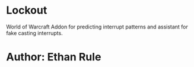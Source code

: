 # Lockout
World of Warcraft Addon for predicting interrupt patterns and assistant for fake casting interrupts.

# Author: Ethan Rule